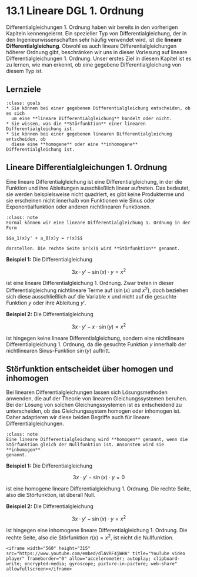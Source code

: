# 13.1 Lineare DGL 1. Ordnung

Differentialgleichungen 1. Ordnung haben wir bereits in den vorherigen Kapiteln
kennengelernt. Ein spezieller Typ von Differentialgleichung, der in den
Ingenieurwissenschaften sehr häufig verwendet wird, ist die **lineare
Differentialgleichung**. Obwohl es auch lineare Differentialgleichungen höherer
Ordnung gibt, beschränken wir uns in dieser Vorlesung auf lineare
Differentialgleichungen 1. Ordnung. Unser erstes Ziel in diesem Kapitel ist es
zu lernen, wie man erkennt, ob eine gegebene Differentialgleichung von diesem
Typ ist.


## Lernziele
```{admonition} Lernziele
:class: goals
* Sie können bei einer gegebenen Differentialgleichung entscheiden, ob es sich
  um eine **lineare Differentialgleichung** handelt oder nicht.
* Sie wissen, was die **Störfunktion** einer linearen Differentialgleichung ist.
* Sie können bei einer gegebenen linearen Differentialgleichung entscheiden, ob
  diese eine **homogene** oder eine **inhomogene** Differentialgleichung ist.
```


## Lineare Differentialgleichungen 1. Ordnung

Eine lineare Differentialgleichung ist eine Differentialgleichung, in der die
Funktion und ihre Ableitungen ausschließlich linear auftreten. Das bedeutet, sie
werden beispielsweise nicht quadriert, es gibt keine Produkterme und sie
erscheinen nicht innerhalb von Funktionen wie Sinus oder Exponentialfunktion
oder anderen nichtlinearen Funktionen.

```{admonition} Was ist ... eine lineare DGL 1. Ordnung?
:class: note
Formal können wir eine lineare Differentialgleichung 1. Ordnung in der Form 

$$a_1(x)y' + a_0(x)y = r(x)$$

darstellen. Die rechte Seite $r(x)$ wird **Störfunktion** genannt.
```

**Beispiel 1:** Die Differentialgleichung

$$3x \cdot y' - \sin(x)\cdot y = x^2$$

ist eine lineare Differentialgleichung 1. Ordnung. Zwar treten in dieser
Differentialgleichung nichtlineare Terme auf ($\sin(x)$ und $x^2$), doch
beziehen sich diese ausschließlich auf die Variable $x$ und nicht auf die
gesuchte Funktion $y$ oder ihre Ableitung $y'$.

**Beispiel 2:** Die Differentialgleichung

$$3x \cdot y' - x\cdot \sin(y) = x^2$$

ist hingegen keine lineare Differentialgleichung, sondern eine nichtlineare
Differentialgleichung 1. Ordnung, da die gesuchte Funktion $y$ innerhalb der
nichtlinearen Sinus-Funktion $\sin(y)$ auftritt.
 

## Störfunktion entscheidet über homogen und inhomogen

Bei linearen Differentialgleichungen lassen sich Lösungsmethoden anwenden, die
auf der Theorie von linearen Gleichungssystemen beruhen. Bei der Lösung von
solchen Gleichungssystemen ist es entscheidend zu unterscheiden, ob das
Gleichungssystem homogen oder inhomogen ist. Daher adaptieren wir diese beiden
Begriffe auch für lineare Differentialgleichungen.

```{admonition} Was ist ... eine homogene lineare DGL?
:class: note
Eine lineare Differentialgleichung wird **homogen** genannt, wenn die
Störfunktion gleich der Nullfunktion ist. Ansonsten wird sie **inhomogen**
genannt.
```

**Beispiel 1:** Die Differentialgleichung

$$3x \cdot y' - \sin(x)\cdot y = 0$$

ist eine homogene lineare Differentialgleichung 1. Ordnung. Die rechte Seite,
also die Störfunktion, ist überall Null.

**Beispiel 2:** Die Differentialgleichung

$$3x \cdot y' - \sin(x)\cdot y = x^2$$

ist hingegen eine inhomogene lineare Differentialgleichung 1. Ordnung. Die
rechte Seite, also die Störfunktion $r(x)=x^2$, ist nicht die Nullfunktion.

```{dropdown} Video zu "Differentialgleichungen, linear/nicht linear, homogen/inhomogen" von Daniel Jung
<iframe width="560" height="315" src="https://www.youtube.com/embed/dlAVRF4jWHA" title="YouTube video player" frameborder="0" allow="accelerometer; autoplay; clipboard-write; encrypted-media; gyroscope; picture-in-picture; web-share" allowfullscreen></iframe>
```